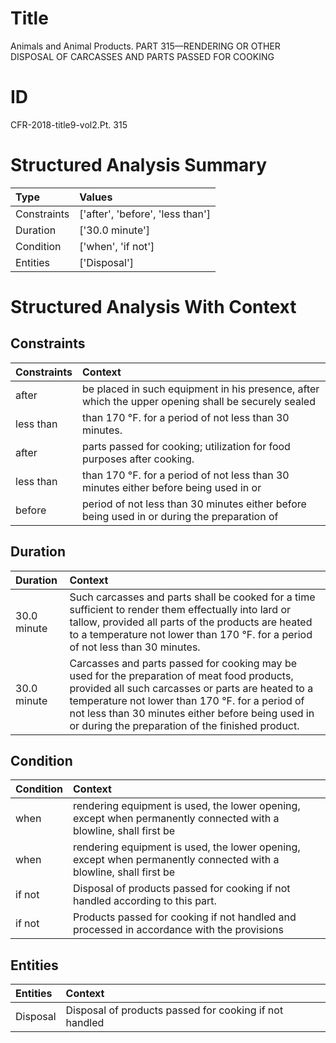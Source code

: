 # Title

 Animals and Animal Products. PART 315—RENDERING OR OTHER DISPOSAL OF CARCASSES AND PARTS PASSED FOR COOKING


# ID

 CFR-2018-title9-vol2.Pt. 315


# Structured Analysis Summary

| Type        | Values                           |
|:------------|:---------------------------------|
| Constraints | ['after', 'before', 'less than'] |
| Duration    | ['30.0 minute']                  |
| Condition   | ['when', 'if not']               |
| Entities    | ['Disposal']                     |


# Structured Analysis With Context

 


## Constraints

| Constraints   | Context                                                                                             |
|:--------------|:----------------------------------------------------------------------------------------------------|
| after         | be placed in such equipment in his presence, after which the upper opening shall be securely sealed |
| less than     | than 170 &#176;F. for a period of not less than  30 minutes.                                        |
| after         | parts passed for cooking; utilization for food purposes after  cooking.                             |
| less than     | than 170 &#176;F. for a period of not less than 30 minutes either before being used in or           |
| before        | period of not less than 30 minutes either before being used in or during the preparation of         |


## Duration

| Duration    | Context                                                                                                                                                                                                                                                                                                            |
|:------------|:-------------------------------------------------------------------------------------------------------------------------------------------------------------------------------------------------------------------------------------------------------------------------------------------------------------------|
| 30.0 minute | Such carcasses and parts shall be cooked for a time sufficient to render them effectually into lard or tallow, provided all parts of the products are heated to a temperature not lower than 170 &#176;F. for a period of not less than 30 minutes.                                                                |
| 30.0 minute | Carcasses and parts passed for cooking may be used for the preparation of meat food products, provided all such carcasses or parts are heated to a temperature not lower than 170 &#176;F. for a period of not less than 30 minutes either before being used in or during the preparation of the finished product. |


## Condition

| Condition   | Context                                                                                                           |
|:------------|:------------------------------------------------------------------------------------------------------------------|
| when        | rendering equipment is used, the lower opening, except when permanently connected with a blowline, shall first be |
| when        | rendering equipment is used, the lower opening, except when permanently connected with a blowline, shall first be |
| if not      | Disposal of products passed for cooking  if not  handled according to this part.                                  |
| if not      | Products passed for cooking  if not handled and processed in accordance with the provisions                       |


## Entities

| Entities   | Context                                                |
|:-----------|:-------------------------------------------------------|
| Disposal   | Disposal of products passed for cooking if not handled |


